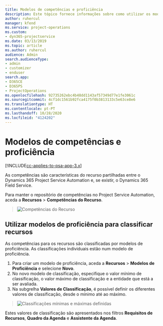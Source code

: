 ```yaml
---
title: Modelos de competências e proficiência
description: Este tópico fornece informações sobre como utilizar os modelos de competências e proficiência.
author: ruhercul
manager: kfend
ms.service: project-operations
ms.custom:
- dyn365-projectservice
ms.date: 03/13/2019
ms.topic: article
ms.author: ruhercul
audience: Admin
search.audienceType:
- admin
- customizer
- enduser
search.app:
- D365CE
- D365PS
- ProjectOperations
ms.openlocfilehash: 92735262ebc4b48dd1143af57349d77e1fe3061c
ms.sourcegitcommit: 4cf1dc1561b92fca4175f0b3813133c5e63ce8e6
ms.translationtype: HT
ms.contentlocale: pt-PT
ms.lasthandoff: 10/28/2020
ms.locfileid: "4124202"
---
```

# <a name="skills-and-proficiency-models"></a>Modelos de competências e proficiência

[!INCLUDE[cc-applies-to-psa-app-3.x](../includes/cc-applies-to-psa-app-3x.md)]

As competências são características do recurso partilhadas entre o Dynamics 365 Project Service Automation e, se existir, o Dynamics 365 Field Service. 

Para manter o repositório de competências no Project Service Automation, aceda a **Recursos** \> **Competências do Recurso**. 

> ![Competências do Recurso](media/Resource-Management-image84.png)

## <a name="use-proficiency-models-to-rate-resources"></a>Utilizar modelos de proficiência para classificar recursos

As competências para os recursos são classificadas por modelos de proficiência. As classificações individuais estão num modelo de proficiência. 

1. Para criar um modelo de proficiência, aceda a **Recursos** \> **Modelos de Proficiência** e selecione **Novo**.
2. No novo modelo de classificação, especifique o valor mínimo de classificação, o valor máximo de classificação e a entidade que está a ser avaliada.
3. Na subgrelha **Valores de Classificação**, é possível definir os diferentes valores de classificação, desde o mínimo até ao máximo.

> ![Classificações mínimas e máximas definidas](media/Resource-Management-image85.png)

Estes valores de classificação são apresentados nos filtros **Requisitos de Recursos**, **Quadro da Agenda** e **Assistente da Agenda**.
